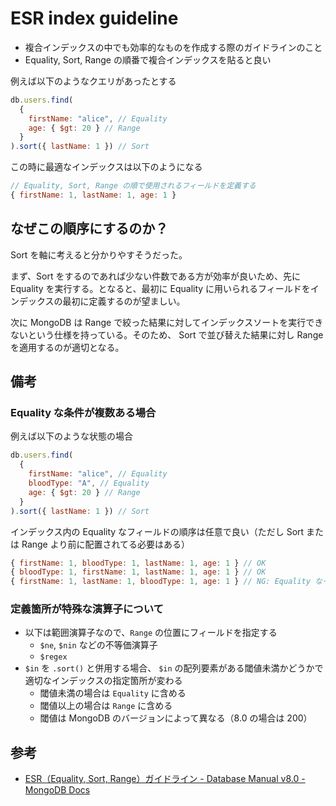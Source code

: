 # ESR index guideline

- 複合インデックスの中でも効率的なものを作成する際のガイドラインのこと
- Equality, Sort, Range の順番で複合インデックスを貼ると良い

例えば以下のようなクエリがあったとする

```javascript
db.users.find(
  {
    firstName: "alice", // Equality
    age: { $gt: 20 } // Range
  }
).sort({ lastName: 1 }) // Sort
```

この時に最適なインデックスは以下のようになる

```js
// Equality, Sort, Range の順で使用されるフィールドを定義する
{ firstName: 1, lastName: 1, age: 1 }
```

## なぜこの順序にするのか？

Sort を軸に考えると分かりやすそうだった。

まず、Sort をするのであれば少ない件数である方が効率が良いため、先に Equality を実行する。となると、最初に Equality に用いられるフィールドをインデックスの最初に定義するのが望ましい。

次に MongoDB は Range で絞った結果に対してインデックスソートを実行できないという仕様を持っている。そのため、 Sort で並び替えた結果に対し Range を適用するのが適切となる。

## 備考

### Equality な条件が複数ある場合

例えば以下のような状態の場合

```js
db.users.find(
  {
    firstName: "alice", // Equality
    bloodType: "A", // Equality
    age: { $gt: 20 } // Range
  }
).sort({ lastName: 1 }) // Sort
```

インデックス内の Equality なフィールドの順序は任意で良い（ただし Sort または Range より前に配置されてる必要はある）

```js
{ firstName: 1, bloodType: 1, lastName: 1, age: 1 } // OK
{ bloodType: 1, firstName: 1, lastName: 1, age: 1 } // OK
{ firstName: 1, lastName: 1, bloodType: 1, age: 1 } // NG: Equality なインデックスが Sort より後ろにあるので
```

### 定義箇所が特殊な演算子について

- 以下は範囲演算子なので、`Range` の位置にフィールドを指定する
  - `$ne`, `$nin` などの不等価演算子
  - `$regex`
- `$in` を `.sort()` と併用する場合、 `$in` の配列要素がある閾値未満かどうかで適切なインデックスの指定箇所が変わる
  - 閾値未満の場合は `Equality` に含める
  - 閾値以上の場合は `Range` に含める
  - 閾値は MongoDB のバージョンによって異なる（8.0 の場合は 200）

## 参考

- [ESR（Equality, Sort, Range）ガイドライン - Database Manual v8.0 - MongoDB Docs](https://www.mongodb.com/ja-jp/docs/manual/tutorial/equality-sort-range-guideline/)

